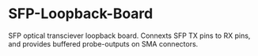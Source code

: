 # SFP-Loopback-Board
SFP optical transciever loopback board. Connexts SFP TX pins to RX pins, and provides buffered probe-outputs on SMA connectors.
